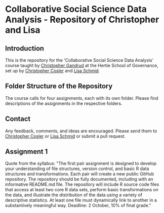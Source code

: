 # Collaborative Social Science Data Analysis - Repository of Christopher and Lisa

## Introduction 
This is the repository for the 'Collaborative Social Science Data Analysis' course taught by <a href="https://github.com/christophergandrud">Christopher Gandrud</a> at the Hertie School of Governance, set up by <a href="mailto:c.cosler@mpp.hertie-school.org">Christopher Cosler</a> and <a href="mailto:lisa.schmid@mpp.hertie-school.org">Lisa Schmid</a>.

## Folder Structure of the Repository
The course calls for four assignments, each with its own folder. Please find descriptions of the assignments in the respective folders.

## Contact
Any feedback, comments, and ideas are encouraged. Please send them to <a href="mailto:c.cosler@mpp.hertie-school.org">Christopher Cosler</a> or <a href="mailto:lisa.schmid@mpp.hertie-school.org">Lisa Schmid</a> or submit a pull request.

## Assignment 1
Quote from the syllabus: "The first pair assignment is designed to develop your understanding of file structures, version 
control, and basic R data structures and transformations. Each pair will create a new public GitHub repository. The repository should be fully documented, including with an informative README.md file. The repository will include R source code files that access at least two core R data sets, perform basic transformations on the data, and illustrate the distribution of the data 
using a variety of descriptive statistics. At least one file must dynamically link to another in a substantively meaningful way. Deadline: 2 October, 10% of final grade."
